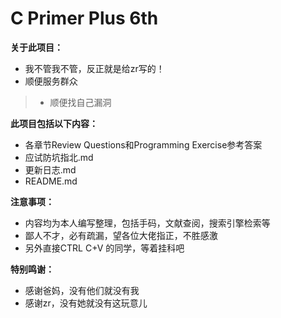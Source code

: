 # C Primer Plus 6th

**关于此项目：**
* 我不管我不管，反正就是给zr写的！
* 顺便服务群众
>* 顺便找自己漏洞

**此项目包括以下内容：**
* 各章节Review Questions和Programming Exercise参考答案
* 应试防坑指北.md
* 更新日志.md
* README.md

**注意事项：**
* 内容均为本人编写整理，包括手码，文献查阅，搜索引擎检索等
* 鄙人不才，必有疏漏，望各位大佬指正，不胜感激
* 另外直接CTRL C+V 的同学，等着挂科吧


**特别鸣谢：**
* 感谢爸妈，没有他们就没有我
* 感谢zr，没有她就没有这玩意儿
